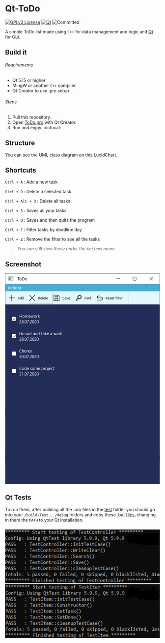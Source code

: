 # Qt-ToDo

[![GPLv3 License](https://img.shields.io/badge/%20License-GPL%20v3-yellow?style=flat-square)](https://opensource.org/licenses/)
[![Qt](https://img.shields.io/badge/Qt-qmake-brightgreen?style=flat-square)](https://github.com/qt)
![Committed](https://img.shields.io/github/last-commit/albbus-stack/Qt-todo?label=Committed&color=42c5f5&style=flat-square&logo=qt&logoColor=42c5f5&logoWidth=18&labelColor=555555)

A simple ToDo list made using `C++` for data management and logic and [Qt](https://github.com/qt) for Gui.

## Build it

###### Requirements

* Qt 5.15 or higher
* MingW or another `C++` compiler
* Qt Creator to use .pro setup

###### Steps

1. Pull this repository.
2. Open [ToDo.pro](https://github.com/albbus-stack/Qt-ToDo/blob/master/ToDo.pro) with Qt Creator.
3. Run and enjoy. :octocat:

## Structure

You can see the UML class diagram on [this](https://app.lucidchart.com/documents/view/9751743c-2b2b-42f2-9e27-436e74323da8) LucidChart.

## Shortcuts

`Ctrl + A` : Add a new task

`Ctrl + D` : Delete a selected task

`Ctrl + Alt + D` : Delete all tasks

`Ctrl + S` : Saves all your tasks

`Ctrl + Q` : Saves and then quits the program

`Ctrl + F` : Filter tasks by deadline day

`Ctrl + Z` : Remove the filter to see all the tasks

> *You can still view these under the `Actions` menu*

## Screenshot

![Screenshot](https://github.com/albbus-stack/Qt-ToDo/blob/master/ToDo_capture.PNG)

## Qt Tests

To run them, after building all the .pro files in the [test](https://github.com/albbus-stack/Qt-ToDo/tree/master/tests) folder you should go into your `/build-Test.../debug` folders and copy these .bat [files](https://github.com/albbus-stack/Qt-ToDo/blob/master/build/testController/TestController.bat), changing in them the `PATH` to your Qt installation.

#####
![Tests](https://github.com/albbus-stack/Qt-ToDo/blob/master/tests/Tests.png)

